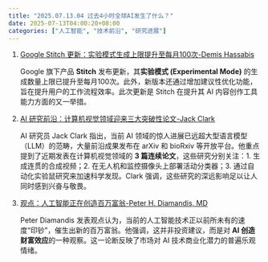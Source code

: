 ```yaml
---
title: "2025.07.13.04 过去4小时全球AI发生了什么？"
date: 2025-07-13T04:00:20+08:00
categories: ["人工智能", "技术前沿", "研究进展"]
---
```


1. [Google Stitch 更新：实验模式生成上限提升至每月100次-Demis Hassabis](https://x.com/demishassabis/status/1944100182146105649)

   Google 旗下产品 **Stitch** 发布更新，其**实验模式 (Experimental Mode)** 的生成数量上限已提升至每月100次。此外，新版本还通过增加建议性优化功能，旨在提升用户的工作流程效率。此次更新是 Stitch 在提升其 AI 内容创作工具能力方面的又一举措。

2. [AI 研究前沿：计算机视觉领域迎来三大突破性论文-Jack Clark](https://x.com/jackclarkSF/status/1944082871050023149)

   AI 研究员 Jack Clark 指出，当前 AI 领域的惊人进展已远超大型语言模型（LLM）的范畴，大量前沿成果发布在 arXiv 和 bioRxiv 等开放平台。他重点提到了近期发表在计算机视觉领域的 **3 篇连续论文**，这些研究分别关注：1. 生成连贯的合成视频；2. 在无人机和监控摄像头上部署活动分类器；3. 通过自动化实验鼠研究来加速科学发现。Clark 强调，这些研究的深远影响足以让人同时感到兴奋与敬畏。

3. [观点：人工智能正在创造百万富翁-Peter H. Diamandis, MD](https://x.com/PeterDiamandis/status/1944110511953473924)

   Peter Diamandis 发表观点认为，当前的人工智能技术正以前所未有的速度“印钞”，催生出新的百万富翁。他强调，这并非投资建议，而是对 **AI 创造财富效应**的一种观察。这一论断反映了市场对 AI 技术商业化潜力的普遍乐观情绪。